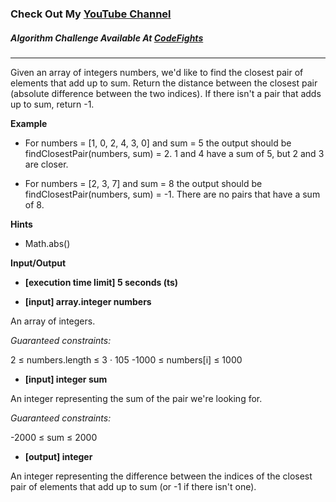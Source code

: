### Check Out My [YouTube Channel](https://www.YouTube.com/CodingTutorials360)

##### Algorithm Challenge Available At [CodeFights](https://codefights.com/challenge/4Q22wFQPwR7zq2FS4)
---
Given an array of integers numbers, we'd like to find the closest pair of elements that add up to sum. Return the distance between the closest pair (absolute difference between the two indices). If there isn't a pair that adds up to sum, return -1.

**Example**

- For numbers = [1, 0, 2, 4, 3, 0] and sum = 5 the output should be findClosestPair(numbers, sum) = 2. 1 and 4 have a sum of 5, but 2 and 3 are closer.

-   For numbers = [2, 3, 7] and sum = 8 the output should be findClosestPair(numbers, sum) = -1. There are no pairs that have a sum of 8.

**Hints**
-   Math.abs()

**Input/Output**

- **[execution time limit] 5 seconds (ts)**

- **[input] array.integer numbers**

An array of integers.

*Guaranteed constraints:*

2 ≤ numbers.length ≤ 3 · 105
-1000 ≤ numbers[i] ≤ 1000

- **[input] integer sum**

An integer representing the sum of the pair we're looking for.

*Guaranteed constraints:*

-2000 ≤ sum ≤ 2000

- **[output] integer**

An integer representing the difference between the indices of the closest pair of elements that add up to sum (or -1 if there isn't one).

